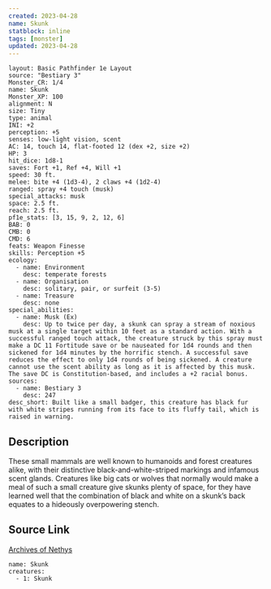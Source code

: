 ```yaml
---
created: 2023-04-28
name: Skunk
statblock: inline
tags: [monster]
updated: 2023-04-28
---
```

```statblock
layout: Basic Pathfinder 1e Layout
source: "Bestiary 3"
Monster_CR: 1/4
name: Skunk
Monster_XP: 100
alignment: N
size: Tiny
type: animal
INI: +2
perception: +5
senses: low-light vision, scent
AC: 14, touch 14, flat-footed 12 (dex +2, size +2)
HP: 3
hit_dice: 1d8-1
saves: Fort +1, Ref +4, Will +1
speed: 30 ft.
melee: bite +4 (1d3-4), 2 claws +4 (1d2-4)
ranged: spray +4 touch (musk)
special_attacks: musk
space: 2.5 ft.
reach: 2.5 ft.
pf1e_stats: [3, 15, 9, 2, 12, 6]
BAB: 0
CMB: 0
CMD: 6
feats: Weapon Finesse
skills: Perception +5
ecology:
  - name: Environment
    desc: temperate forests
  - name: Organisation
    desc: solitary, pair, or surfeit (3-5)
  - name: Treasure
    desc: none
special_abilities:
  - name: Musk (Ex)
    desc: Up to twice per day, a skunk can spray a stream of noxious musk at a single target within 10 feet as a standard action. With a successful ranged touch attack, the creature struck by this spray must make a DC 11 Fortitude save or be nauseated for 1d4 rounds and then sickened for 1d4 minutes by the horrific stench. A successful save reduces the effect to only 1d4 rounds of being sickened. A creature cannot use the scent ability as long as it is affected by this musk. The save DC is Constitution-based, and includes a +2 racial bonus.
sources:
  - name: Bestiary 3
    desc: 247
desc_short: Built like a small badger, this creature has black fur with white stripes running from its face to its fluffy tail, which is raised in warning.
```
## Description
These small mammals are well known to humanoids and forest creatures alike, with their distinctive black-and-white-striped markings and infamous scent glands. Creatures like big cats or wolves that normally would make a meal of such a small creature give skunks plenty of space, for they have learned well that the combination of black and white on a skunk’s back equates to a hideously overpowering stench.
## Source Link
[Archives of Nethys](https://aonprd.com/MonsterDisplay.aspx?ItemName=Skunk)
```encounter-table
name: Skunk
creatures:
  - 1: Skunk
```
